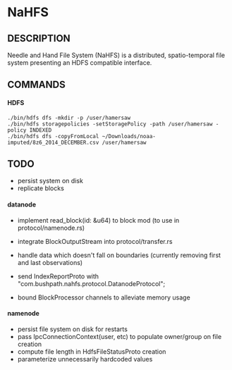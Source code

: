 # NaHFS
## DESCRIPTION
Needle and Hand File System (NaHFS) is a distributed, spatio-temporal file system presenting an HDFS compatible interface.

## COMMANDS
#### HDFS
    ./bin/hdfs dfs -mkdir -p /user/hamersaw
    ./bin/hdfs storagepolicies -setStoragePolicy -path /user/hamersaw -policy INDEXED
    ./bin/hdfs dfs -copyFromLocal ~/Downloads/noaa-imputed/8z6_2014_DECEMBER.csv /user/hamersaw

## TODO
- persist system on disk
- replicate blocks
#### datanode
- implement read_block(id: &u64) to block mod (to use in protocol/namenode.rs)
- integrate BlockOutputStream into protocol/transfer.rs

- handle data which doesn't fall on boundaries (currently removing first and last observations)
- send IndexReportProto with "com.bushpath.nahfs.protocol.DatanodeProtocol";
- bound BlockProcessor channels to alleviate memory usage
#### namenode
- persist file system on disk for restarts
- pass IpcConnectionContext(user, etc) to populate owner/group on file creation
- compute file length in HdfsFileStatusProto creation
- parameterize unnecessarily hardcoded values
